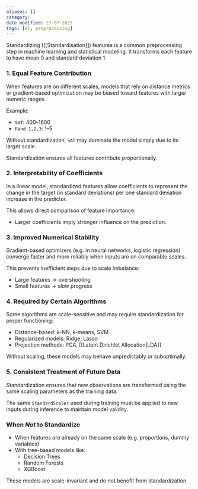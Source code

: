 ```yaml
---
aliases: []
category:
date modified: 27-07-2025
tags: [ml, preprocessing]
---
```

Standardizing ([[Standardisation]]) features is a common preprocessing step in machine learning and statistical modeling. It transforms each feature to have mean $0$ and standard deviation $1$.

### 1. Equal Feature Contribution

When features are on different scales, models that rely on distance metrics or gradient-based optimization may be biased toward features with larger numeric ranges.

Example:
* `SAT`: 400–1600
* `Rand 1,2,3`: 1–5

Without standardization, `SAT` may dominate the model simply due to its larger scale.

Standardization ensures all features contribute proportionally.

### 2. Interpretability of Coefficients

In a linear model, standardized features allow coefficients to represent the change in the target (in standard deviations) per one standard deviation increase in the predictor.

This allows direct comparison of feature importance:
* Larger coefficients imply stronger influence on the prediction.

### 3. Improved Numerical Stability

Gradient-based optimizers (e.g. in neural networks, logistic regression) converge faster and more reliably when inputs are on comparable scales.

This prevents inefficient steps due to scale imbalance:

* Large features → overshooting
* Small features → slow progress

### 4. Required by Certain Algorithms

Some algorithms are scale-sensitive and may require standardization for proper functioning:

* Distance-based: k-NN, k-means, SVM
* Regularized models: Ridge, Lasso
* Projection methods: PCA, [[Latent Dirichlet Allocation|LDA]]

Without scaling, these models may behave unpredictably or suboptimally.
### 5. Consistent Treatment of Future Data

Standardization ensures that new observations are transformed using the same scaling parameters as the training data.

The same `StandardScaler` used during training must be applied to new inputs during inference to maintain model validity.

### When *Not* to Standardize

* When features are already on the same scale (e.g. proportions, dummy variables)
* With tree-based models like:
  * Decision Trees
  * Random Forests
  * XGBoost

These models are scale-invariant and do not benefit from standardization.
